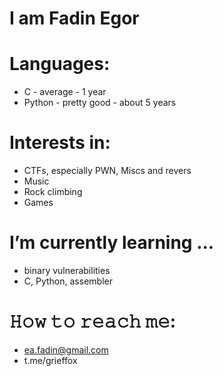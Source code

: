 # I am Fadin Egor
# Languages:
- C - average - 1 year
- Python - pretty good - about 5 years
# Interests in:
- CTFs, especially PWN, Miscs and revers
- Music
- Rock climbing
- Games
# I’m currently learning ...
- binary vulnerabilities
- C, Python, assembler
# 𝙷𝚘𝚠 𝚝𝚘 𝚛𝚎𝚊𝚌𝚑 𝚖𝚎:
- ea.fadin@gmail.com
- t.me/grieffox
